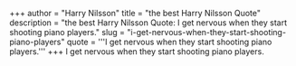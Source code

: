 +++
author = "Harry Nilsson"
title = "the best Harry Nilsson Quote"
description = "the best Harry Nilsson Quote: I get nervous when they start shooting piano players."
slug = "i-get-nervous-when-they-start-shooting-piano-players"
quote = '''I get nervous when they start shooting piano players.'''
+++
I get nervous when they start shooting piano players.
